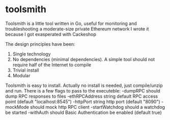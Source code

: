 # toolsmith
Toolsmith is a little tool written in Go, useful for monitoring and troubleshooting a moderate-size private Ethereum network
I wrote it because I got exasperated with Cackeshop

The design principles have been:
1) Single technology
2) No dependencies (minimal dependencies). A simple tool should not require half of the Internet to compile
3) Trivial install
4) Modular

Toolsmith is easy to install. Actually no install is needed, just compile/unzip and run.
There is a few flags to pass to the executeble:
  -dumpRPC
    	should dump RPC responses to files
  -ethRPCAddress string
    	default RPC access point (default "localhost:8545")
  -httpPort string
    	http port (default "8090")
  -mockMode
    	should mock http RPC client
  -startWatchdog
    	should a watchdog  be started
  -withAuth
    	should Basic Authentication be enabled (default true)
      
      

